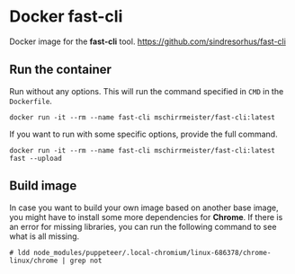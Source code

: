 # Docker fast-cli

Docker image for the **fast-cli** tool. https://github.com/sindresorhus/fast-cli

## Run the container

Run without any options. This will run the command specified in `CMD` in the `Dockerfile`.

    docker run -it --rm --name fast-cli mschirrmeister/fast-cli:latest

If you want to run with some specific options, provide the full command.

    docker run -it --rm --name fast-cli mschirrmeister/fast-cli:latest fast --upload

## Build image

In case you want to build your own image based on another base image, you might have to install some more dependencies for **Chrome**. If there is an error for missing libraries, you can run the following command to see what is all missing.

    # ldd node_modules/puppeteer/.local-chromium/linux-686378/chrome-linux/chrome | grep not
